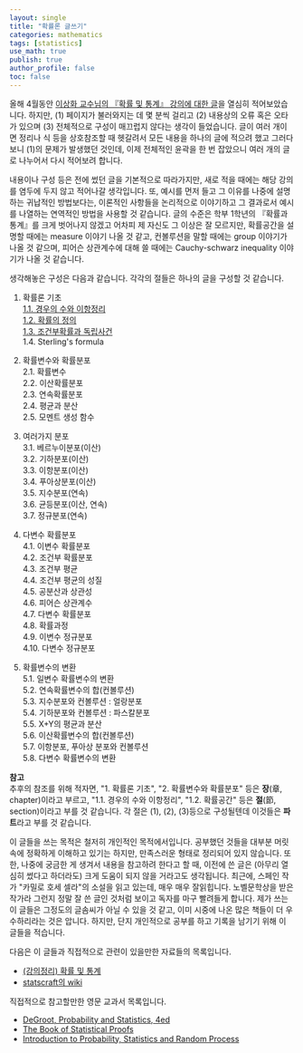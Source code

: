 ```yaml
---
layout: single
title: "확률론 글쓰기"
categories: mathematics
tags: [statistics]
use_math: true
publish: true
author_profile: false
toc: false
---
```



올해 4월동안 [이상화 교수님의 『확률 및 통계』 강의에 대한 글](https://govin08.github.io/mathematics/kocw_stats/)을 열심히 적어보았습니다.
하지만, (1) 페이지가 불러와지는 데 몇 분씩 걸리고 (2) 내용상의 오류 혹은 오타가 있으며 (3) 전체적으로 구성이 매끄럽지 않다는 생각이 들었습니다.
글이 여러 개이면 정리나 식 등을 상호참조할 때 헷갈려서 모든 내용을 하나의 글에 적으려 했고 그러다보니 (1)의 문제가 발생했던 것인데, 이제 전체적인 윤곽을 한 번 잡았으니 여러 개의 글로 나누어서 다시 적어보려 합니다.

내용이나 구성 등은 전에 썼던 글을 기본적으로 따라가지만, 새로 적을 때에는 해당 강의를 염두에 두지 않고 적어나갈 생각입니다.
또, 예시를 먼저 들고 그 이유를 나중에 설명하는 귀납적인 방법보다는, 이론적인 사항들을 논리적으로 이야기하고 그 결과로서 예시를 나열하는 연역적인 방법을 사용할 것 같습니다.
글의 수준은 학부 1학년의 『확률과 통계』를 크게 벗어나지 않겠고 어차피 제 자신도 그 이상은 잘 모르지만, 확률공간을 설명할 때에는 measure 이야기 나올 것 같고, 컨볼루션을 말할 때에는 group 이야기가 나올 것 같으며, 피어슨 상관계수에 대해 쓸 때에는 Cauchy-schwarz inequality 이야기가 나올 것 같습니다.

생각해놓은 구성은 다음과 같습니다.
각각의 절들은 하나의 글을 구성할 것 같습니다.

1. 확률론 기초
<br>[1.1. 경우의 수와 이항정리](https://govin08.github.io/mathematics/probability_1_1/)
<br>[1.2. 확률의 정의](https://govin08.github.io/mathematics/probability_1_2/)
<br>[1.3. 조건부확률과 독립사건](https://govin08.github.io/mathematics/probability_1_3/)
<br>1.4. Sterling's formula

2. 확률변수와 확률분포
<br>2.1. 확률변수
<br>2.2. 이산확률분포
<br>2.3. 연속확률분포
<br>2.4. 평균과 분산
<br>2.5. 모멘트 생성 함수

3. 여러가지 분포
<br>3.1. 베르누이분포(이산)
<br>3.2. 기하분포(이산)
<br>3.3. 이항분포(이산)
<br>3.4. 푸아상분포(이산)
<br>3.5. 지수분포(연속)
<br>3.6. 균등분포(이산, 연속)
<br>3.7. 정규분포(연속)

4. 다변수 확률분포
<br>4.1. 이변수 확률분포
<br>4.2. 조건부 확률분포
<br>4.3. 조건부 평균
<br>4.4. 조건부 평균의 성질
<br>4.5. 공분산과 상관성
<br>4.6. 피어슨 상관계수
<br>4.7. 다변수 확률분포
<br>4.8. 확률과정
<br>4.9. 이변수 정규분포
<br>4.10. 다변수 정규분포

5. 확률변수의 변환
<br>5.1. 일변수 확률변수의 변환
<br>5.2. 연속확률변수의 합(컨볼루션)
<br>5.3. 지수분포와 컨볼루션 : 얼랑분포
<br>5.4. 기하분포와 컨볼루션 : 파스칼분포
<br>5.5. X+Y의 평균과 분산
<br>5.6. 이산확률변수의 합(컨볼루션)
<br>5.7. 이항분포, 푸아상 분포와 컨볼루션
<br>5.8. 다변수 확률변수의 변환

<div class="notice--info">
<b> 참고 </b> <br>
추후의 참조를 위해 적자면, "1. 확률론 기초", "2. 확률변수와 확률분포" 등은 <b>장</b>(章, chapter)이라고 부르고, "1.1. 경우의 수와 이항정리", "1.2. 확률공간" 등은 <b>절</b>(節, section)이라고 부를 것 같습니다.
각 절은 (1), (2), (3)등으로 구성될텐데 이것들은 <b>파트</b>라고 부를 것 같습니다.
</div>

이 글들을 쓰는 목적은 철저히 개인적인 목적에서입니다.
공부했던 것들을 대부분 머릿속에 정확하게 이해하고 있기는 하지만, 만족스러운 형태로 정리되어 있지 않습니다.
또한, 나중에 궁금한 게 생겨서 내용을 참고하려 한다고 할 때, 이전에 쓴 글은 (아무리 열심히 썼다고 하더라도) 크게 도움이 되지 않을 거라고도 생각됩니다.
최근에, 스페인 작가 "카밀로 호세 셀라"의 소설을 읽고 있는데, 매우 매우 잘읽힙니다.
노벨문학상을 받은 작가라 그런지 정말 잘 쓴 글인 것처럼 보이고 독자를 마구 빨려들게 합니다.
제가 쓰는 이 글들은 그정도의 글솜씨가 아닐 수 있을 것 같고, 이미 시중에 나온 많은 책들이 더 우수하리라는 것은 압니다.
하지만, 단지 개인적으로 공부를 하고 기록을 남기기 위해 이 글들을 적습니다.

다음은 이 글들과 직접적으로 관련이 있을만한 자료들의 목록입니다.

- [(강의정리) 확률 및 통계](https://govin08.github.io/mathematics/kocw_stats/)
- [statscraft의 wiki](https://github.com/hanishereandnow/Stats-Craft-LAB/wiki)

직접적으로 참고할만한 영문 교과서 목록입니다.
- [DeGroot, Probability and Statistics, 4ed](https://www.amazon.com/Probability-Statistics-4th-Morris-DeGroot/dp/0321500466)
- [The Book of Statistical Proofs](https://statproofbook.github.io/)
- [Introduction to Probability, Statistics and Random Process](https://www.probabilitycourse.com/)